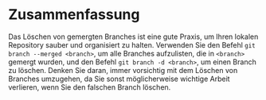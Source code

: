 # Zusammenfassung

Das Löschen von gemergten Branches ist eine gute Praxis, um Ihren lokalen Repository sauber und organisiert zu halten. Verwenden Sie den Befehl `git branch --merged <branch>`, um alle Branches aufzulisten, die in `<branch>` gemergt wurden, und den Befehl `git branch -d <branch>`, um einen Branch zu löschen. Denken Sie daran, immer vorsichtig mit dem Löschen von Branches umzugehen, da Sie sonst möglicherweise wichtige Arbeit verlieren, wenn Sie den falschen Branch löschen.
